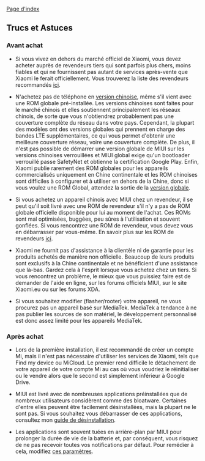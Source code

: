 [Page d'index](../)

## Trucs et Astuces

### Avant achat

* Si vous vivez en dehors du marché officiel de Xiaomi, vous devez acheter auprès de revendeurs tiers qui sont parfois plus chers, moins fiables et qui ne fournissent pas autant de services après-vente que Xiaomi le ferait officiellement. Vous trouverez la liste des revendeurs recommandés [ici](Revendeurs_Recommandes.md).

* N'achetez pas de téléphone en [version chinoise](Noms_regionaux_des_appareils_Xiaomi.md), même s'il vient avec une ROM globale pré-installée. Les versions chinoises sont faites pour le marché chinois et elles soutiennent principalement les réseaux chinois, de sorte que vous n'obtiendrez probablement pas une couverture complète du réseau dans votre pays. Cependant, la plupart des modèles ont des versions globales qui prennent en charge des bandes LTE supplémentaires, ce qui vous permet d'obtenir une meilleure couverture réseau, voire une couverture complète. De plus, il n'est pas possible de démarrer une version globale de MIUI sur les versions chinoises verrouillées et MIUI global exige qu'un bootloader verrouillé passe SafetyNet et obtienne la certification Google Play. Enfin, Xiaomi publie rarement des ROM globales pour les appareils commercialisés uniquement en Chine continentale et les ROM chinoises sont difficiles à configurer et à utiliser en dehors de la Chine, donc si vous voulez une ROM Global, attendez la sortie de la [version globale](Versions_regionales_des_appareils_Xiaomi.md).

* Si vous achetez un appareil chinois avec MIUI chez un revendeur, il se peut qu'il soit livré avec une ROM de revendeur s'il n'y a pas de ROM globale officielle disponible pour lui au moment de l'achat. Ces ROMs sont mal optimisées, buggées, peu sûres à l'utilisation et souvent gonflées. Si vous rencontrez une ROM de revendeur, vous devez vous en débarrasser par vous-même. En savoir plus sur les ROM de revendeurs [ici](A_propos_des_ROM_customs.md).

* Xiaomi ne fournit pas d'assistance à la clientèle ni de garantie pour les produits achetés de manière non officielle. Beaucoup de leurs produits sont exclusifs à la Chine continentale et ne bénéficient d'une assistance que là-bas. Gardez cela à l'esprit lorsque vous achetez chez un tiers. Si vous rencontrez un problème, le mieux que vous puissiez faire est de demander de l'aide en ligne, sur les forums officiels MIUI, sur le site Xiaomi.eu ou sur les forums XDA.

* Si vous souhaitez modifier (flasher/rooter) votre appareil, ne vous procurez pas un appareil basé sur MediaTek. MediaTek a tendance à ne pas publier les sources de son matériel, le développement personnalisé est donc assez limité pour les appareils MediaTek.

### Après achat

* Lors de la première installation, il est recommandé de créer un compte Mi, mais il n'est pas nécessaire d'utiliser les services de Xiaomi, tels que Find my device ou MiCloud. Le premier rend difficile le détachement de votre appareil de votre compte Mi au cas où vous voudriez le réinitialiser ou le vendre alors que le second est simplement inférieur à Google Drive.

* MIUI est livré avec de nombreuses applications préinstallées que de nombreux utilisateurs considèrent comme des bloatware. Certaines d'entre elles peuvent être facilement désinstallées, mais la plupart ne le sont pas. Si vous souhaitez vous débarrasser de ces applications, consultez mon [guide de désinstallation](Desinstaller_applications_systeme.md).

* Les applications sont souvent tuées en arrière-plan par MIUI pour prolonger la durée de vie de la batterie et, par conséquent, vous risquez de ne pas recevoir toutes vos notifications par défaut. Pour remédier à cela, modifiez [ces paramètres](Regler_les_notifications_MIUI.md).